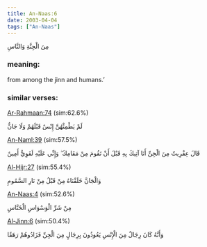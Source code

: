 ```yaml
---
title: An-Naas:6
date: 2003-04-04
tags: ["An-Naas"]
---
```

مِنَ الْجِنَّةِ وَالنَّاسِ
### meaning: 
from among the jinn and humans.’
### similar verses: 

[Ar-Rahmaan:74](/55/74) (sim:62.6%)

لَمْ يَطْمِثْهُنَّ إِنْسٌ قَبْلَهُمْ وَلَا جَانٌّ

[An-Naml:39](/27/39) (sim:57.5%)

قَالَ عِفْرِيتٌ مِنَ الْجِنِّ أَنَا آتِيكَ بِهِ قَبْلَ أَنْ تَقُومَ مِنْ مَقَامِكَ ۖ وَإِنِّي عَلَيْهِ لَقَوِيٌّ أَمِينٌ

[Al-Hijr:27](/15/27) (sim:55.4%)

وَالْجَانَّ خَلَقْنَاهُ مِنْ قَبْلُ مِنْ نَارِ السَّمُومِ

[An-Naas:4](/114/4) (sim:52.6%)

مِنْ شَرِّ الْوَسْوَاسِ الْخَنَّاسِ

[Al-Jinn:6](/72/6) (sim:50.4%)

وَأَنَّهُ كَانَ رِجَالٌ مِنَ الْإِنْسِ يَعُوذُونَ بِرِجَالٍ مِنَ الْجِنِّ فَزَادُوهُمْ رَهَقًا

